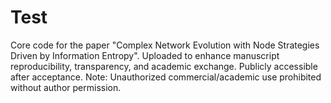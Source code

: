 # Test
Core code for the paper "Complex Network Evolution with Node Strategies Driven by Information Entropy". Uploaded to enhance manuscript reproducibility, transparency, and academic exchange. Publicly accessible after acceptance. Note: Unauthorized commercial/academic use prohibited without author permission.
